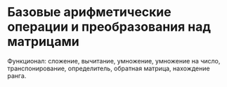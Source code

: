 # Базовые арифметические операции и преобразования над матрицами
Функционал: сложение, вычитание, умножение, умножение на число, транспонирование, определитель, обратная матрица, нахождение ранга.
